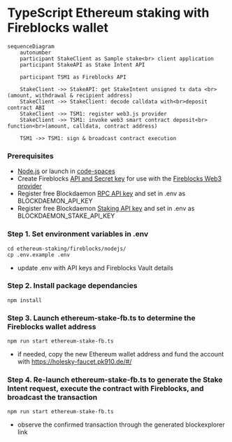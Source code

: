 
# TypeScript Ethereum staking with Fireblocks wallet

```mermaid
sequenceDiagram
    autonumber
    participant StakeClient as Sample stake<br> client application
    participant StakeAPI as Stake Intent API

    participant TSM1 as Fireblocks API

    StakeClient ->> StakeAPI: get StakeIntent unsigned tx data <br>(amount, withdrawal & recipient address)
    StakeClient ->> StakeClient: decode calldata with<br>deposit contract ABI
    StakeClient ->> TSM1: register web3.js provider
    StakeClient ->> TSM1: invoke web3 smart contract deposit<br> function<br>(amount, calldata, contract address)

    TSM1 ->> TSM1: sign & broadcast contract execution
```

### Prerequisites
  - [Node.js](https://nodejs.org/en/download/package-manager) or launch in [code-spaces](https://codespaces.new/Blockdaemon/demo-buildervault-stakingAPI?quickstart=1)
  - Create Fireblocks [API and Secret key](https://developers.fireblocks.com/docs/manage-api-keys) for use with the [Fireblocks Web3 provider](https://github.com/fireblocks/fireblocks-web3-provider)
  - Register free Blockdaemon [RPC API key](https://docs.blockdaemon.com/reference/get-started-rpc#step-1-sign-up-for-an-api-key) and set in .env as BLOCKDAEMON_API_KEY
  - Register free Blockdaemon [Staking API key](https://docs.blockdaemon.com/reference/get-started-staking-api#step-1-sign-up-for-an-api-key) and set in .env as BLOCKDAEMON_STAKE_API_KEY

### Step 1. Set environment variables in .env
```shell
cd ethereum-staking/fireblocks/nodejs/
cp .env.example .env
```
- update .env with API keys and Fireblocks Vault details

### Step 2. Install package dependancies
```shell
npm install
```

### Step 3. Launch ethereum-stake-fb.ts to determine the Fireblocks wallet address
```shell
npm run start ethereum-stake-fb.ts
```
- if needed, copy the new Ethereum wallet address and fund the account with https://holesky-faucet.pk910.de/#/

### Step 4. Re-launch ethereum-stake-fb.ts to generate the Stake Intent request, execute the contract with Fireblocks, and broadcast the transaction
```shell
npm run start ethereum-stake-fb.ts
```
- observe the confirmed transaction through the generated blockexplorer link
